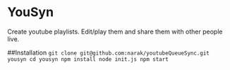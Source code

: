 YouSyn
================

Create youtube playlists. Edit/play them and share them with other people live.

##Installation
`git clone git@github.com:narak/youtubeQueueSync.git yousyn
cd yousyn
npm install
node init.js
npm start`